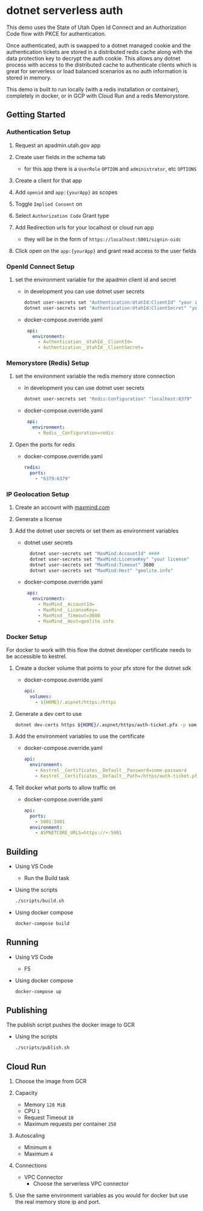 # dotnet serverless auth

This demo uses the State of Utah Open Id Connect and an Authorization Code flow with PKCE for authentication.

Once authenticated, auth is swapped to a dotnet managed cookie and the authentication tickets are stored in a distributed redis cache along with the data protection key to decrypt the auth cookie. This allows any dotnet process with access to the distributed cache to authenticate clients which is great for serverless or load balanced scenarios as no auth information is stored in memory.

This demo is built to run locally (with a redis installation or container), completely in docker, or in GCP with Cloud Run and a redis Memorystore.

## Getting Started

### Authentication Setup

1. Request an apadmin.utah.gov app
1. Create user fields in the schema tab

   - for this app there is a `UserRole` `OPTION` and `administrator`, etc `OPTIONS`

1. Create a client for that app
1. Add `openid` and `app:{yourApp}` as scopes
1. Toggle `Implied Consent` on
1. Select `Authorization Code` Grant type
1. Add Redirection urls for your localhost or cloud run app

   - they will be in the form of `https://localhost:5001/signin-oidc`

1. Click open on the `app:{yourApp}` and grant read access to the user fields

### OpenId Connect Setup

1. set the environment variable for the apadmin client id and secret

   - in development you can use dotnet user secrets

      ```sh
      dotnet user-secrets set "Authentication:UtahId:ClientId" "your id"
      dotnet user-secrets set "Authentication:UtahId:ClientSecret" "your secret"
      ```

   - docker-compose.override.yaml

     ```yaml
      api:
        environment:
          - Authentication__UtahId__ClientId=
          - Authentication__UtahId__ClientSecret=
        ```

### Memorystore (Redis) Setup

1. set the environment variable the redis memory store connection

   - in development you can use dotnet user secrets

      ```sh
      dotnet user-secrets set "Redis:Configuration" "localhost:6379"
      ```

   - docker-compose.override.yaml

     ```yaml
      api:
        environment:
          - Redis__Configuration=redis
     ```

1. Open the ports for redis

   - docker-compose.override.yaml

     ```yaml
     redis:
       ports:
         - "6379:6379"
     ```

### IP Geolocation Setup

1. Create an account with [maxmind.com](https://www.maxmind.com/)
1. Generate a license
1. Add the dotnet user secrets or set them as environment variables

   - dotnet user secrets

      ```sh
        dotnet user-secrets set "MaxMind:AccountId" ####
        dotnet user-secrets set "MaxMind:LicenseKey" "your license"
        dotnet user-secrets set "MaxMind:Timeout" 3600
        dotnet user-secrets set "MaxMind:Host" "geolite.info"
      ```

   - docker-compose.override.yaml

     ```yaml
      api:
        environment:
          - MaxMind__AccountId=
          - MaxMind__LicenseKey=
          - MaxMind__Timeout=3600
          - MaxMind__Host=geolite.info
        ```

### Docker Setup

For docker to work with this flow the dotnet developer certificate needs to be accessible to kestrel.

1. Create a docker volume that points to your pfx store for the dotnet sdk

   - docker-compose.override.yaml

      ```yaml
      api:
        volumes:
          - ${HOME}/.aspnet/https:/https
      ```

1. Generate a dev cert to use

   ```sh
   dotnet dev-certs https ${HOME}/.aspnet/https/auth-ticket.pfx -p some-password
   ```

1. Add the environment variables to use the certificate

   - docker-compose.override.yaml

      ```yaml
      api:
        environment:
          - Kestrel__Certificates__Default__Password=some-password
          - Kestrel__Certificates__Default__Path=/https/auth-ticket.pf
      ```

1. Tell docker what ports to allow traffic on

   - docker-compose.override.yaml

      ```yaml
      api:
        ports:
          - 5001:5001
        environment:
          - ASPNETCORE_URLS=https://+:5001
      ```

## Building

- Using VS Code
  - Run the Build task

- Using the scripts

   ```sh
   ./scripts/build.sh
   ```

- Using docker compose

   ```sh
   docker-compose build
   ```

## Running

- Using VS Code
  - F5

- Using docker compose

   ```sh
   docker-compose up
   ```

## Publishing

The publish script pushes the docker image to GCR

- Using the scripts

   ```sh
   ./scripts/publish.sh
   ```

## Cloud Run

1. Choose the image from GCR
1. Capacity
   - Memory `128 MiB`
   - CPU `1`
   - Request Timeout `10`
   - Maximum requests per container `250`
1. Autoscaling
   - Minimum `0`
   - Maximum `4`
1. Connections
   - VPC Connector
     - Choose the serverless VPC connector

1. Use the same environment variables as you would for docker but use the real memory store ip and port.

